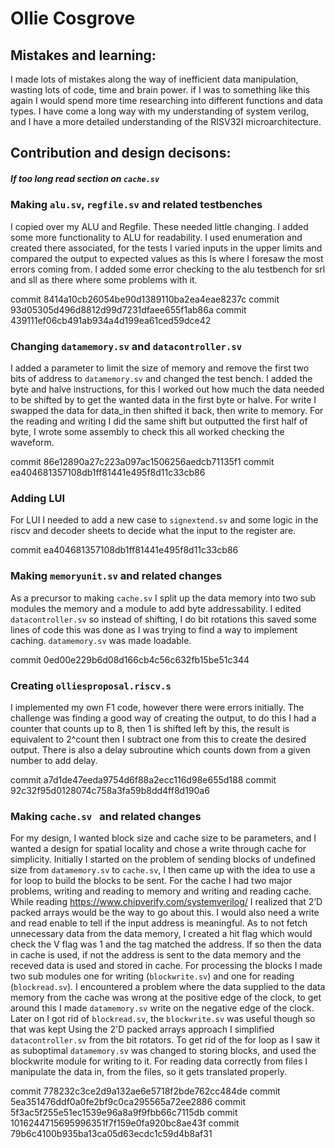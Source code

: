 # Ollie Cosgrove

## Mistakes and learning:
I made lots of mistakes along the way of inefficient data manipulation, wasting lots of code, time and brain power. if I was to something like this again I would spend more time researching into different functions and data types. I have come a long way with my understanding of system verilog, and I have a more detailed understanding of the RISV32I microarchitecture.

## Contribution and design decisons:

##### If too long read section on `cache.sv`

### Making `alu.sv`, `regfile.sv` and related testbenches
I copied over my ALU and Regfile. These needed little changing. I added some more functionality to ALU for readability. I used enumeration and created there associated, for the tests I varied inputs in the upper limits and compared the output to expected values as this Is where I foresaw the most errors coming from.
I added some error checking to the alu testbench for srl and sll as there where some problems with it.

commit 8414a10cb26054be90d1389110ba2ea4eae8237c
commit 93d05305d496d8812d99d7231dfaee655f1ab86a
commit 439111ef06cb491ab934a4d199ea61ced59dce42
### Changing `datamemory.sv` and `datacontroller.sv`
I added a parameter to limit the size of memory and remove the first two bits of address to `datamemory.sv` and changed the test bench.
I added the byte and halve instructions, for this I worked out how much the data needed to be shifted by to get the wanted data in the first byte or halve. For write I swapped the data for data_in then shifted it back, then write to memory. For the reading and writing I did the same shift but outputted the first half of byte, I wrote some assembly to check this all worked checking the waveform.

commit 86e12890a27c223a097ac1506256aedcb71135f1
commit ea404681357108db1ff81441e495f8d11c33cb86

### Adding LUI
For LUI I needed to add a new case to `signextend.sv` and some logic in the riscv and decoder sheets to decide what the input to the register are.

commit ea404681357108db1ff81441e495f8d11c33cb86

### Making `memoryunit.sv` and related changes
As a precursor to making `cache.sv` I split up the data memory into two sub modules the memory and a module to add byte addressability. I edited `datacontroller.sv` so instead of shifting, I do bit rotations this saved some lines of code this was done as I was trying to find a way to implement caching. `datamemory.sv` was made loadable.

commit 0ed00e229b6d08d166cb4c56c632fb15be51c344
### Creating `olliesproposal.riscv.s`
I implemented my own F1 code, however there were errors initially. The challenge was finding a good way of creating the output, to do this I had a counter that counts up to 8, then 1 is shifted left by this, the result is equivalent to 2^count then I subtract one from this to create the desired output. There is also a delay subroutine which counts down from a given number to add delay.

commit a7d1de47eeda9754d6f88a2ecc116d98e655d188
commit 92c32f95d0128074c758a3fa59b8dd4ff8d190a6

### Making `cache.sv ` and related changes

For my design, I wanted block size and cache size to be parameters, and I wanted a design for spatial locality and chose a write through cache for simplicity. Initially I started on the problem of sending blocks of undefined size from `datamemory.sv` to `cache.sv`, I then came up with the idea to use a for loop to build the blocks to be sent. For the cache I had two major problems, writing and reading to memory and writing and reading cache. While reading https://www.chipverify.com/systemverilog/ I realized that 2’D packed arrays would be the way to go about this. I would also need a write and read enable to tell if the input address is meaningful. As to not fetch unnecessary data from the data memory, I created a hit flag which would check the V flag was 1 and the tag matched the address. If so then the data in cache is used, if not the address is sent to the data memory and the receved data is used and stored in cache. For processing the blocks I made two sub modules one for writing (`blockwrite.sv`) and one for reading (`blockread.sv`).
I encountered a problem where the data supplied to the data memory from the cache was wrong at the positive edge of the clock, to get around this I made `datamemory.sv` write on the negative edge of the clock.
Later on I got rid of `blockread.sv`, the `blockwrite.sv` was useful though so that was kept
Using the 2'D packed arrays approach I simplified `datacontroller.sv` from the bit rotators. 
To get rid of the for loop as I saw it as suboptimal `datamemory.sv` was changed to storing blocks, and used the blockwrite module for writing to it. For reading data correctly from files I manipulate the data in, from the files, so it gets translated properly.

commit 778232c3ce2d9a132ae6e5718f2bde762cc484de
commit 5ea351476ddf0a0fe2bf9c0ca295565a72ee2886
commit 5f3ac5f255e51ec1539e96a8a9f9fbb66c7115db
commit 1016244715695996351f7f159e0fa920bc8ae43f
commit 79b6c4100b935ba13ca05d63ecdc1c59d4b8af31



